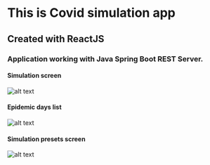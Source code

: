 # This is Covid simulation app
## Created with ReactJS
### Application working with Java Spring Boot REST Server.

#### Simulation screen
![alt text](https://user-images.githubusercontent.com/49324419/104512678-dd66a080-55ee-11eb-9d2f-670ad71fe5e6.png) <br />

#### Epidemic days list
![alt text](https://user-images.githubusercontent.com/49324419/104512742-f707e800-55ee-11eb-9615-4881d4ee7f3a.png)
#### Simulation presets screen
![alt text](https://user-images.githubusercontent.com/49324419/104512685-e3f51800-55ee-11eb-9755-32bae5cf8772.png)
